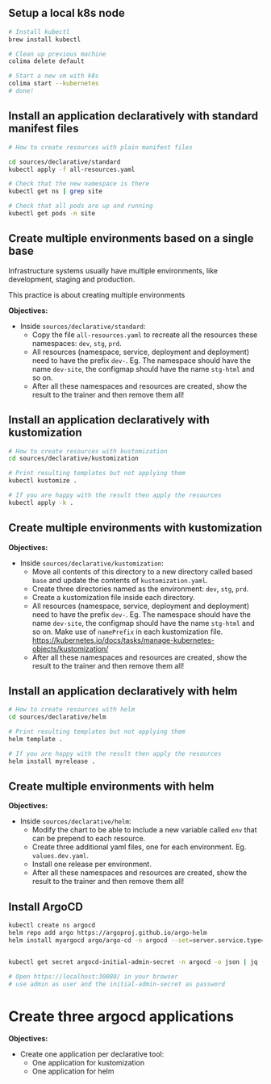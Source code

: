 ## Setup a local k8s node

```bash
# Install kubectl
brew install kubectl

# Clean up previous machine
colima delete default

# Start a new vm with k8s
colima start --kubernetes
# done!
```

## Install an application declaratively with standard manifest files

```bash
# How to create resources with plain manifest files

cd sources/declarative/standard
kubectl apply -f all-resources.yaml

# Check that the new namespace is there
kubectl get ns | grep site

# Check that all pods are up and running
kubectl get pods -n site

```

## Create multiple environments based on a single base

Infrastructure systems usually have multiple environments, like development, staging and production.

This practice is about creating multiple environments

**Objectives:**

- Inside `sources/declarative/standard`:
    - Copy the file `all-resources.yaml` to recreate all the resources these namespaces: `dev`, `stg`, `prd`.
    - All resources (namespace, service, deployment and deployment) need to have the prefix `dev-`. Eg. The namespace should have the name `dev-site`, the configmap should have the name `stg-html` and so on.
    - After all these namespaces and resources are created, show the result to the trainer and then remove them all!


## Install an application declaratively with kustomization

```bash
# How to create resources with kustomization
cd sources/declarative/kustomization

# Print resulting templates but not applying them
kubectl kustomize .

# If you are happy with the result then apply the resources
kubectl apply -k .
```

## Create multiple environments with kustomization

**Objectives:**

- Inside `sources/declarative/kustomization`:
    - Move all contents of this directory to a new directory called based `base` and update the contents of `kustomization.yaml`.
    - Create three directories named as the environment: `dev`, `stg`, `prd`.
    - Create a kustomization file inside each directory.
    - All resources (namespace, service, deployment and deployment) need to have the prefix `dev-`. Eg. The namespace should have the name `dev-site`, the configmap should have the name `stg-html` and so on. Make use of `namePrefix` in each kustomization file. https://kubernetes.io/docs/tasks/manage-kubernetes-objects/kustomization/
    - After all these namespaces and resources are created, show the result to the trainer and then remove them all!

## Install an application declaratively with helm

```bash
# How to create resources with helm
cd sources/declarative/helm

# Print resulting templates but not applying them
helm template .

# If you are happy with the result then apply the resources
helm install myrelease .
```

## Create multiple environments with helm

**Objectives:**

- Inside `sources/declarative/helm`:
    - Modify the chart to be able to include a new variable called `env` that can be prepend to each resource.
    - Create three additional yaml files, one for each environment. Eg. `values.dev.yaml`.
    - Install one release per environment.
    - After all these namespaces and resources are created, show the result to the trainer and then remove them all!

## Install ArgoCD

```bash
kubectl create ns argocd
helm repo add argo https://argoproj.github.io/argo-helm
helm install myargocd argo/argo-cd -n argocd --set=server.service.type=NodePort


kubectl get secret argocd-initial-admin-secret -n argocd -o json | jq -r '.data.password' | base64 -d

# Open https://localhost:30080/ in your browser
# use admin as user and the initial-admin-secret as password
```

# Create three argocd applications

**Objectives:**

- Create one application per declarative tool:
    - One application for kustomization
    - One application for helm
